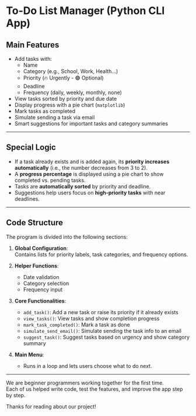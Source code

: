 # To-Do List Manager (Python CLI App)

## Main Features

- Add tasks with:
  - Name  
  - Category (e.g., School, Work, Health...)  
  - Priority (🔥 Urgently - 🟣 Optional)  
  - Deadline  
  - Frequency (daily, weekly, monthly, none)  
- View tasks sorted by priority and due date  
- Display progress with a pie chart (`matplotlib`)  
- Mark tasks as completed  
- Simulate sending a task via email  
- Smart suggestions for important tasks and category summaries  

---

## Special Logic

- If a task already exists and is added again, its **priority increases automatically** (i.e., the number decreases from 3 to 2).  
- A **progress percentage** is displayed using a pie chart to show completed vs. pending tasks.  
- Tasks are **automatically sorted** by priority and deadline.  
- Suggestions help users focus on **high-priority tasks** with near deadlines.  

---

## Code Structure

The program is divided into the following sections:

1. **Global Configuration**:  
   Contains lists for priority labels, task categories, and frequency options.

2. **Helper Functions**:  
   - Date validation  
   - Category selection  
   - Frequency input  

3. **Core Functionalities**:
   - `add_task()`: Add a new task or raise its priority if it already exists  
   - `view_tasks()`: View tasks and show completion progress  
   - `mark_task_completed()`: Mark a task as done  
   - `simulate_send_email()`: Simulate sending the task info to an email  
   - `suggest_task()`: Suggest tasks based on urgency and show category summary  

4. **Main Menu**:
   - Runs in a loop and lets users choose what to do next.

---

We are beginner programmers working together for the first time.  
Each of us helped write code, test the features, and improve the app step by step.

Thanks for reading about our project! 
